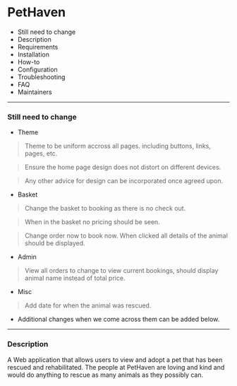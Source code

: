 # PetHaven
 * Still need to change
 * Description
 * Requirements
 * Installation
 * How-to
 * Configuration
 * Troubleshooting
 * FAQ
 * Maintainers
 --------
### Still need to change
 * Theme
 > Theme to be uniform accross all pages. including buttons, links, pages, etc.

 > Ensure the home page design does not distort on different devices.

 > Any other advice for design can be incorporated once agreed upon.

 * Basket 
 > Change the basket to booking as there is no check out.

 > When in the basket no pricing should be seen.

 > Change order now to book now. When clicked all details of the animal should be displayed.

 * Admin
 > View all orders to change to view current bookings, should display animal name instead of total price.

 * Misc
 > Add date for when the animal was rescued.

 > 

 * Additional changes when we come across them can be added below.
 >


 --------
### Description

A Web application that allows users to view and adopt a pet that has been rescued and rehabilitated. The people at PetHaven are loving and kind and would do anything to rescue as many animals as they possibly can. 

